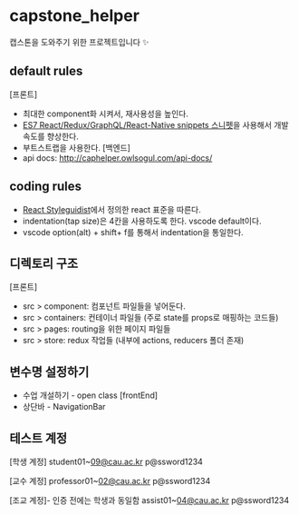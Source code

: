 # capstone_helper
캡스톤을 도와주기 위한 프로젝트입니다 ✨

## default rules
[프론트]
* 최대한 component화 시켜서, 재사용성을 높인다.
* [ES7 React/Redux/GraphQL/React-Native snippets 스니펫](https://marketplace.visualstudio.com/items?itemName=dsznajder.es7-react-js-snippets)을 사용해서 개발 속도를 향상한다. 
* 부트스트랩을 사용한다.
[백엔드]
* api docs: http://caphelper.owlsogul.com/api-docs/

## coding rules
* [React Styleguidist](https://react-styleguidist.js.org/docs/documenting.html)에서 정의한 react 표준을 따른다.
* indentation(tap size)은 4칸을 사용하도록 한다. vscode default이다.
* vscode option(alt) + shift+ f를 통해서 indentation을 통일한다.

## 디렉토리 구조
[프론트]
* src > component: 컴포넌트 파일들을 넣어둔다. 
* src > containers: 컨테이너 파일들 (주로 state를 props로 매핑하는 코드들)
* src > pages: routing을 위한 페이지 파일들
* src > store: redux 작업들 (내부에 actions, reducers 폴더 존재)

## 변수명 설정하기
* 수업 개설하기 - open class
[frontEnd]
* 상단바 - NavigationBar

## 테스트 계정
[학생 계정]
student01~09@cau.ac.kr
p@ssword1234

[교수 계정]
professor01~02@cau.ac.kr
p@ssword1234

[조교 계정]- 인증 전에는 학생과 동일함
assist01~04@cau.ac.kr
p@ssword1234